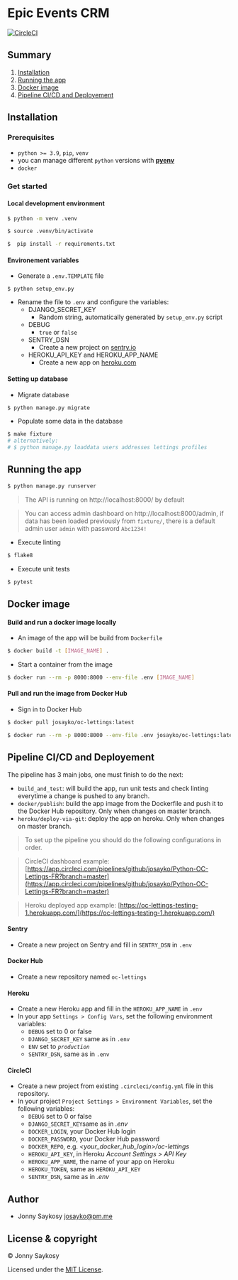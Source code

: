 # Epic Events CRM

[![CircleCI](https://circleci.com/gh/josayko/Python-OC-Lettings-FR/tree/master.svg?style=shield)](https://circleci.com/gh/josayko/Python-OC-Lettings-FR/tree/master)

## Summary

1. [Installation](#installation)
2. [Running the app](#running-the-app)
3. [Docker image](#docker-image)
4. [Pipeline CI/CD and Deployement](#pipeline-cicd-and-deployement)

## Installation

### Prerequisites

- `python >= 3.9`, `pip`, `venv`
- you can manage different `python` versions with **[pyenv](https://github.com/pyenv/pyenv)**
- `docker`

### Get started

#### Local development environment

```bash
$ python -m venv .venv
```

```bash
$ source .venv/bin/activate
```

```bash
$  pip install -r requirements.txt
```

#### Environement variables

- Generate a `.env.TEMPLATE` file

```
$ python setup_env.py
```

- Rename the file to `.env` and configure the variables:
  - DJANGO_SECRET_KEY
    - Random string, automatically generated by `setup_env.py` script
  - DEBUG
    - `true` or `false`
  - SENTRY_DSN
    - Create a new project on [sentry.io](https://sentry.io)
  - HEROKU_API_KEY and HEROKU_APP_NAME
    - Create a new app on [heroku.com](https://heroku.com)

#### Setting up database

- Migrate database

```bash
$ python manage.py migrate
```

- Populate some data in the database

```bash
$ make fixture
# alternatively:
# $ python manage.py loaddata users addresses lettings profiles
```

## Running the app

```bash
$ python manage.py runserver
```

> The API is running on http://localhost:8000/ by default

> You can access admin dashboard on http://localhost:8000/admin, if data has been loaded previously from `fixture/`, there is a default admin user `admin` with password `Abc1234!`

- Execute linting

```bash
$ flake8
```

- Execute unit tests

```bash
$ pytest
```

## Docker image

#### Build and run a docker image locally

- An image of the app will be build from `Dockerfile`

```bash
$ docker build -t [IMAGE_NAME] .
```

- Start a container from the image

```bash
$ docker run --rm -p 8000:8000 --env-file .env [IMAGE_NAME]
```

#### Pull and run the image from Docker Hub

- Sign in to Docker Hub

```bash
$ docker pull josayko/oc-lettings:latest
```

```bash
$ docker run --rm -p 8000:8000 --env-file .env josayko/oc-lettings:latest
```

## Pipeline CI/CD and Deployement

The pipeline has 3 main jobs, one must finish to do the next:

- `build_and_test`: will build the app, run unit tests and check linting everytime a change is pushed to any branch.
- `docker/publish`: build the app image from the Dockerfile and push it to the Docker Hub repository. Only when changes on master branch.
- `heroku/deploy-via-git`: deploy the app on heroku. Only when changes on master branch.

> To set up the pipeline you should do the following configurations in order.

> CircleCI dashboard example: [https://app.circleci.com/pipelines/github/josayko/Python-OC-Lettings-FR?branch=master](https://app.circleci.com/pipelines/github/josayko/Python-OC-Lettings-FR?branch=master)

> Heroku deployed app example: [https://oc-lettings-testing-1.herokuapp.com/](https://oc-lettings-testing-1.herokuapp.com/)

#### Sentry

- Create a new project on Sentry and fill in `SENTRY_DSN` in `.env`

#### Docker Hub

- Create a new repository named `oc-lettings`

#### Heroku

- Create a new Heroku app and fill in the `HEROKU_APP_NAME` in `.env`
- In your app `Settings > Config Vars`, set the following environment variables:
  - `DEBUG` set to 0 or false
  - `DJANGO_SECRET_KEY` same as in `.env`
  - `ENV` set to _`production`_
  - `SENTRY_DSN`, same as in `.env`

#### CircleCI

- Create a new project from existing `.circleci/config.yml` file in this repository.
- In your project `Project Settings > Environment Variables`, set the following variables:
  - `DEBUG` set to 0 or false
  - `DJANGO_SECRET_KEY`same as in _.env_
  - `DOCKER_LOGIN`, your Docker Hub login
  - `DOCKER_PASSWORD`, your Docker Hub password
  - `DOCKER_REPO`, e.g. _<your_docker_hub_login>/oc-lettings_
  - `HEROKU_API_KEY`, in Heroku _Account Settings > API Key_
  - `HEROKU_APP_NAME`, the name of your app on Heroku
  - `HEROKU_TOKEN`, same as `HEROKU_API_KEY`
  - `SENTRY_DSN`, same as in _.env_

## Author

- Jonny Saykosy <josayko@pm.me>

## License & copyright

© Jonny Saykosy

Licensed under the [MIT License](LICENSE).

